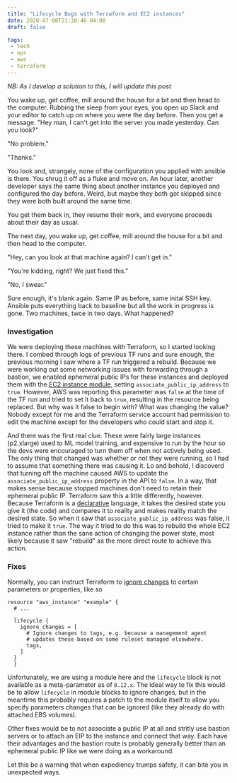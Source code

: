 ```yaml
---
title: "Lifecycle Bugs with Terraform and EC2 instances"
date: 2020-07-08T21:30:46-04:00
draft: false

tags:
 - tech
 - ops
 - aws
 - terraform
---
```


_NB: As I develop a solution to this, I will update this post_

You wake up, get coffee, mill around the house for a bit and then head to the computer. Rubbing the sleep from your eyes, you open up Slack and your editor to catch up on where you were the day before. Then you get a message. "Hey man, I can't get into the server you made yesterday. Can you look?"

"No problem."

"Thanks."

You look and, strangely, none of the configuration you applied with ansible is there. You shrug it off as a fluke and move on. An hour later, another developer says the same thing about another instance you deployed and configured the day before. Weird, but maybe they both got skipped since they were both built around the same time.

You get them back in, they resume their work, and everyone proceeds about their day as usual.

The next day, you wake up, get coffee, mill around the house for a bit and then head to the computer. 

"Hey, can you look at that machine again? I can't get in."

"You're kidding, right? We just fixed this."

"No, I swear."

Sure enough, it's blank again. Same IP as before, same inital SSH key. Ansible puts everything back to baseline but all the work in progress is gone. Two machines, twce in two days. What happened?

### Investigation

We were deploying these machines with Terraform, so I started looking there. I combed through logs of previous TF runs and sure enough, the previous morning I saw where a TF run triggered a rebuild. Because we were working out some networking issues with forwarding through a bastion, we enabled ephemeral public IPs for these instances and deployed them with the [EC2 instance module](https://registry.terraform.io/modules/terraform-aws-modules/ec2-instance/aws/2.15.0), setting `associate_public_ip_address` to `true`. However, AWS was reporting this parameter was `false` at the time of the TF run and tried to set it back to `true`, resulting in the resource being replaced. But why was it false to begin with? What was changing the value? Nobody except for me and the Terraform service account had permission to edit the machine except for the developers who could start and stop it.

And there was the first real clue. These were fairly large instances (p2.xlarge) used to ML model training, and expensive to run by the hour so the devs were encouraged to turn them off when not actively being used. The only thing that changed was whether or not they were running, so I had to assume that something there was causing it. Lo and behold, I discoverd that turning off the machine caused AWS to update the `associate_public_ip_address` property in the API to `false`. In a way, that makes sense because stopped machines don't need to retain their ephemeral public IP. Terraform saw this a little differently, however. Because Terraform is a [declarative](https://en.wikipedia.org/wiki/Declarative_programming) language, it takes the desired state you give it (the code) and compares it to reality and makes reality match the desired state. So when it saw that `associate_public_ip_address` was false, it tried to make it `true`. The way it tried to do this was to rebuild the whole EC2 instance rather than the sane action of changing the power state, most likely because it saw "rebuild" as the more direct route to achieve this action.

### Fixes

Normally, you can instruct Terraform to [ignore changes](https://www.terraform.io/docs/configuration/resources.html#lifecycle-lifecycle-customizations) to certain parameters or properties, like so

```
resource "aws_instance" "example" {
  # ...

  lifecycle {
    ignore_changes = [
      # Ignore changes to tags, e.g. because a management agent
      # updates these based on some ruleset managed elsewhere.
      tags,
    ]
  }
  }
```

Unfortunately, we are using a module here and the `lifecycle` block is not available as a meta-parameter as of `0.12.x`. The ideal way to fix this would be to allow `lifecycle` in module blocks to ignore changes, but in the meantime this probably requires a patch to the module itself to allow you specify parameters changes that can be ignored (like they already do with attached EBS volumes).

Other fixes would be to not associate a public IP at all and stritly use bastion servers or to attach an EIP to the instance and connect that way. Each have their advantages and the bastion route is probably generally better than an ephemeral public IP like we were doing as a workaround.

Let this be a warning that when expediency trumps safety, it can bite you in unexpected ways.
